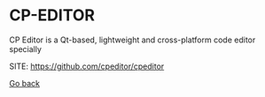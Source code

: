 # CP-EDITOR
 
 CP Editor is a Qt-based, lightweight and cross-platform code editor specially
 
 SITE: https://github.com/cpeditor/cpeditor

 [Go back](https://portable-linux-apps.github.io/apps.html)
